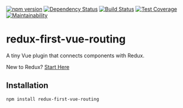 [![npm version](https://badge.fury.io/js/redux-first-vue-routing.svg)](https://badge.fury.io/js/redux-first-vue-routing)
[![Dependency Status](https://david-dm.org/kaidjohnson/redux-first-vue-routing/dev-status.svg)](https://david-dm.org/kaidjohnson/redux-first-vue-routing?type=dev)
[![Build Status](https://travis-ci.org/kaidjohnson/redux-first-vue-routing.svg?branch=master)](https://travis-ci.org/kaidjohnson/redux-first-vue-routing)
[![Test Coverage](https://api.codeclimate.com/v1/badges/e84db5d5c2cd53e07c3e/test_coverage)](https://codeclimate.com/github/kaidjohnson/redux-first-vue-routing/test_coverage)
[![Maintainability](https://api.codeclimate.com/v1/badges/e84db5d5c2cd53e07c3e/maintainability)](https://codeclimate.com/github/kaidjohnson/redux-first-vue-routing/maintainability)

# redux-first-vue-routing

A tiny Vue plugin that connects components with Redux.

New to Redux? [Start Here](https://redux.js.org/introduction/getting-started)

## Installation

`npm install redux-first-vue-routing`
